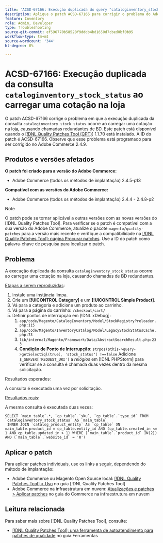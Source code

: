 ```yaml
---
title: 'ACSD-67166: Execução duplicada do query "cataloginventory_stock_status" ao carregar uma cotação na loja'
description: Aplique o patch ACSD-67166 para corrigir o problema do Adobe Commerce em que a execução duplicada do query "cataloginventory_stock_status" ocorre ao carregar uma cotação na loja, causando chamadas de DB redundantes.
feature: Inventory
role: Admin, Developer
type: Troubleshooting
source-git-commit: ef596770b58528f9dddb4bd1650d7cbed0bf0b95
workflow-type: tm+mt
source-wordcount: '344'
ht-degree: 0%

---
```



# ACSD-67166: Execução duplicada da consulta `cataloginventory_stock_status` ao carregar uma cotação na loja

O patch ACSD-67166 corrige o problema em que a execução duplicada da consulta `cataloginventory_stock_status` ocorre ao carregar uma cotação na loja, causando chamadas redundantes de BD. Este patch está disponível quando o [[!DNL Quality Patches Tool (QPT)]](/help/tools/quality-patches-tool/quality-patches-tool-to-self-serve-quality-patches.md) 1.1.70 está instalado. A ID do patch é ACSD-67166. Observe que esse problema está programado para ser corrigido no Adobe Commerce 2.4.9.

## Produtos e versões afetados

**O patch foi criado para a versão do Adobe Commerce:**

* Adobe Commerce (todos os métodos de implantação) 2.4.5-p13

**Compatível com as versões do Adobe Commerce:**

* Adobe Commerce (todos os métodos de implantação) 2.4.4 - 2.4.8-p2

>[!NOTE]
>
>O patch pode se tornar aplicável a outras versões com as novas versões do [!DNL Quality Patches Tool]. Para verificar se o patch é compatível com a sua versão do Adobe Commerce, atualize o pacote `magento/quality-patches` para a versão mais recente e verifique a compatibilidade na [[!DNL Quality Patches Tool]: página Procurar patches](https://experienceleague.adobe.com/tools/commerce-quality-patches/index.html). Use a ID do patch como palavra-chave de pesquisa para localizar o patch.

## Problema

A execução duplicada da consulta `cataloginventory_stock_status` ocorre ao carregar uma cotação na loja, causando chamadas de BD redundantes.

<u>Etapas a serem reproduzidas</u>:

1. Instale uma instância limpa.
1. Crie um **[!UICONTROL Category]** e um **[!UICONTROL Simple Product]**.
1. Vá para a categoria e adicione um produto ao carrinho.
1. Vá para a página do carrinho: `/checkout/cart/`
1. Definir pontos de interrupção em [!DNL xDebug]:
   1. `app/code/Magento/CatalogInventory/Model/StockRegistryPreloader.php:115`
   1. `app/code/Magento/InventoryCatalog/Model/LegacyStockStatusCache.php:73`
   1. `lib/internal/Magento/Framework/Data/AbstractSearchResult.php:233`
   1. **Condição de Ponto de Interrupção**: `strpos($this->query->getSelectSql(true), 'stock_status') !==false`
Adicione `$_SERVER['REQUEST_URI']` a *relógios* em [!DNL PHPStorm] para verificar se a consulta é chamada duas vezes dentro da mesma solicitação.

<u>Resultados esperados</u>:

A consulta é executada uma vez por solicitação.

<u>Resultados reais</u>:

A mesma consulta é executada duas vezes:

```
SELECT `main_table`.*, `cp_table`.`sku`, `cp_table`.`type_id` FROM `cataloginventory_stock_status` AS `main_table`
 INNER JOIN `catalog_product_entity` AS `cp_table` ON main_table.product_id = cp_table.entity_id AND (cp_table.created_in <= 1 AND cp_table.updated_in > 1) WHERE (`main_table`.`product_id` IN(2)) AND (`main_table`.`website_id` = '0') 
```

## Aplicar o patch

Para aplicar patches individuais, use os links a seguir, dependendo do método de implantação:

* Adobe Commerce ou Magento Open Source local: [[!DNL Quality Patches Tool] > Uso](/help/tools/quality-patches-tool/usage.md) no guia [!DNL Quality Patches Tool]
* Adobe Commerce na infraestrutura em nuvem: [Atualizações e patches > Aplicar patches](https://experienceleague.adobe.com/docs/commerce-cloud-service/user-guide/develop/upgrade/apply-patches.html) no guia do Commerce na infraestrutura em nuvem

## Leitura relacionada

Para saber mais sobre [!DNL Quality Patches Tool], consulte:

* [[!DNL Quality Patches Tool]: uma ferramenta de autoatendimento para patches de qualidade](/help/tools/quality-patches-tool/quality-patches-tool-to-self-serve-quality-patches.md) no guia Ferramentas
